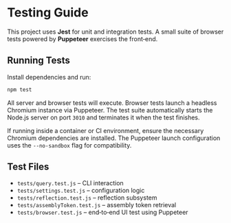# Testing Guide

This project uses **Jest** for unit and integration tests. A small suite of
browser tests powered by **Puppeteer** exercises the front‑end.

## Running Tests

Install dependencies and run:

```bash
npm test
```

All server and browser tests will execute. Browser tests launch a headless
Chromium instance via Puppeteer. The test suite automatically starts the Node.js
server on port `3010` and terminates it when the test finishes.

If running inside a container or CI environment, ensure the necessary Chromium
dependencies are installed. The Puppeteer launch configuration uses the `--no-sandbox`
flag for compatibility.

## Test Files

- `tests/query.test.js` &ndash; CLI interaction
- `tests/settings.test.js` &ndash; configuration logic
- `tests/reflection.test.js` &ndash; reflection subsystem
- `tests/assemblyToken.test.js` &ndash; assembly token retrieval
- `tests/browser.test.js` &ndash; end‑to‑end UI test using Puppeteer
